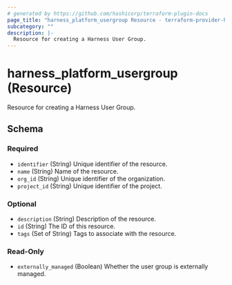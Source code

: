 ```yaml
---
# generated by https://github.com/hashicorp/terraform-plugin-docs
page_title: "harness_platform_usergroup Resource - terraform-provider-harness"
subcategory: ""
description: |-
  Resource for creating a Harness User Group.
---
```


# harness_platform_usergroup (Resource)

Resource for creating a Harness User Group.



<!-- schema generated by tfplugindocs -->
## Schema

### Required

- `identifier` (String) Unique identifier of the resource.
- `name` (String) Name of the resource.
- `org_id` (String) Unique identifier of the organization.
- `project_id` (String) Unique identifier of the project.

### Optional

- `description` (String) Description of the resource.
- `id` (String) The ID of this resource.
- `tags` (Set of String) Tags to associate with the resource.

### Read-Only

- `externally_managed` (Boolean) Whether the user group is externally managed.


